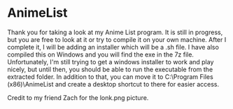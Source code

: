 # AnimeList

Thank you for taking a look at my Anime List program. It is still in progress, but you are free to look at it or try to compile it on your own machine. After I complete it, I will be adding an installer which will be a .sh file. I have also compiled this on Windows and you will find the exe in the 7z file. Unfortunately, I'm still trying to get a windows installer to work and play nicely, but until then, you should be able to run the executable from the extracted folder. In addition to that, you can move it to C:\Program Files (x86)\AnimeList and create a desktop shortcut to there for easier access. 

Credit to my friend Zach for the lonk.png picture.

